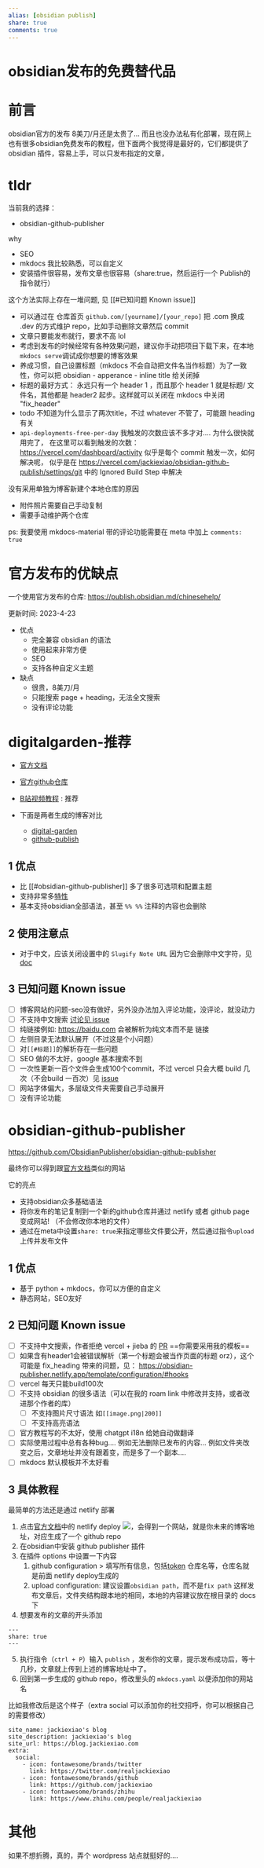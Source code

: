 ```yaml
---
alias: [obsidian publish]
share: true
comments: true
---
```

# obsidian发布的免费替代品

# 前言
obsidian官方的发布 8美刀/月还是太贵了... 而且也没办法私有化部署，现在网上也有很多obsidian免费发布的教程，但下面两个我觉得是最好的，它们都提供了 obsidian 插件，容易上手，可以只发布指定的文章，

# tldr
当前我的选择： 
- obsidian-github-publisher

why
- SEO
- mkdocs 我比较熟悉，可以自定义
- 安装插件很容易，发布文章也很容易（share:true，然后运行一个 Publish的指令就行）

这个方法实际上存在一堆问题, 见 [[#已知问题 Known issue]]
- 可以通过在 仓库首页 `github.com/[yourname]/[your_repo]` 把 .com 换成 .dev 的方式维护 repo，比如手动删除文章然后 commit
- 文章只要能发布就行，要求不高 lol
- 考虑到发布的时候经常有各种效果问题，建议你手动把项目下载下来，在本地`mkdocs serve`调试成你想要的博客效果
- 养成习惯，自己设置标题（mkdocs 不会自动把文件名当作标题）为了一致性，你可以把 obsidian - apperance - inline title 给关闭掉
- 标题的最好方式： 永远只有一个 header 1 ，而且那个 header 1 就是标题/ 文件名，其他都是 header2 起步。这样就可以关闭在 mkdocs 中关闭 "fix_header"
- todo 不知道为什么显示了两次title，不过 whatever 不管了，可能跟 heading 有关
- `api-deployments-free-per-day` 我触发的次数应该不多才对.... 为什么很快就用完了， 在这里可以看到触发的次数： https://vercel.com/dashboard/activity  似乎是每个 commit 触发一次，如何解决呢， 似乎是在 https://vercel.com/jackiexiao/obsidian-github-publish/settings/git 中的 Ignored Build Step 中解决

没有采用单独为博客新建个本地仓库的原因
- 附件照片需要自己手动复制
- 需要手动维护两个仓库


ps: 我要使用 mkdocs-material 带的评论功能需要在 meta 中加上 `comments: true
`

# 官方发布的优缺点
一个使用官方发布的仓库: https://publish.obsidian.md/chinesehelp/

更新时间: 2023-4-23

- 优点
   - 完全兼容 obsidian 的语法
   - 使用起来非常方便
   - SEO
   - 支持各种自定义主题
- 缺点
    - 很贵，8美刀/月
    - 只能搜索 page + heading，无法全文搜索
    - 没有评论功能

# digitalgarden-推荐

- [官方文档](https://dg-docs.ole.dev/)
- [官方github仓库](https://github.com/oleeskild/obsidian-digital-garden)
- [B站视频教程](https://www.bilibili.com/video/BV13V4y1c76b) : 推荐

- 下面是两者生成的博客对比
    - [digital-garden](https://digitalgarden-lime.vercel.app/)
    - [github-publish](https://obsidian-github-publish.vercel.app)

## 1 优点
- 比 [[#obsidian-github-publisher]] 多了很多可选项和配置主题
- 支持非常多[特性](https://dg-docs.ole.dev/features/)
- 基本支持obsidian全部语法，甚至 `%% %%` 注释的内容也会删除

## 2 使用注意点
- 对于中文，应该关闭设置中的 `Slugify Note URL` 因为它会删除中文字符，见 [doc](https://dg-docs.ole.dev/getting-started/05-other-settings/#slugify-note-url)

## 3 已知问题 Known issue
- [ ] 博客网站的问题-seo没有做好，另外没办法加入评论功能，没评论，就没动力
- [ ] 不支持中文搜索 [讨论见 issue](https://github.com/oleeskild/obsidian-digital-garden/issues/219)
- [ ] 纯链接例如: https://baidu.com 会被解析为纯文本而不是 链接
- [ ] 左侧目录无法默认展开（不过这是个小问题）
- [ ] 对`[[#标题]]`的解析存在一些问题
- [ ] SEO 做的不太好，google 基本搜索不到
- [ ] 一次性更新一百个文件会生成100个commit，不过 vercel 只会大概 build 几次（不会build 一百次）见 [issue](https://github.com/oleeskild/obsidian-digital-garden/issues/211)
- [ ] 网站字体偏大，多层级文件夹需要自己手动展开
- [ ] 没有评论功能

# obsidian-github-publisher
https://github.com/ObsidianPublisher/obsidian-github-publisher

最终你可以得到跟[官方文档](https://obsidian-publisher.netlify.app/)类似的网站

它的亮点
- 支持obsidian众多基础语法
- 将你发布的笔记复制到一个新的github仓库并通过 netlify 或者 github page变成网站! （不会修改你本地的文件）
- 通过在meta中设置`share: true`来指定哪些文件要公开，然后通过指令`upload`上传并发布文件

## 1 优点
- 基于 python + mkdocs，你可以方便的自定义
- 静态网站，SEO友好

## 2 已知问题 Known issue
- [ ] 不支持中文搜索，作者拒绝 vercel + jieba 的 [PR](https://github.com/ObsidianPublisher/publisher-template-netlify/pull/2) ==你需要采用我的模板==
- [ ] 如果含有header1会被错误解析（第一个标题会被当作页面的标题 orz），这个可能是 fix_heading 带来的问题，见： https://obsidian-publisher.netlify.app/template/configuration/#hooks
- [ ] vercel 每天只能build100次
- [ ] 不支持 obsidian 的很多语法（可以在我的 roam link 中修改并支持，或者改进那个作者的库）
    - [ ] 不支持图片尺寸语法 如`[[image.png|200]]`
    - [ ] 不支持高亮语法
- [ ] 官方教程写的不太好，使用 chatgpt i18n 给她自动做翻译
- [ ] 实际使用过程中总有各种bug.... 例如无法删除已发布的内容... 例如文件夹改变之后，文章地址并没有跟着变，而是多了一个副本....
- [ ] mkdocs 默认模板并不太好看

## 3 具体教程

最简单的方法还是通过 netlify 部署
1. 点击[官方文档](https://obsidian-publisher.netlify.app/)中的 netlify deploy <a href="https://app.netlify.com/start/deploy?repository=https://github.com/ObsidianPublisher/publisher-template-netlify"><img src="https://www.netlify.com/img/deploy/button.svg"></a>，会得到一个网站，就是你未来的博客地址，对应生成了一个 github repo
2. 在obsidian中安装 github publisher 插件
3. 在插件 options 中设置一下内容
    1. github configuration > 填写所有信息，包括[token](https://github.com/settings/tokens) 仓库名等，仓库名就是前面 netlify deploy生成的
    2. upload configuration: 建议设置`obsidian path`，而不是`fix path` 这样发布文章后，文件夹结构跟本地的相同，本地的内容建议放在根目录的 docs 下
4. 想要发布的文章的开头添加
```
---
share: true
---
```
5. 执行指令（`ctrl + P`）输入 `publish` ，发布你的文章，提示发布成功后，等十几秒，文章就上传到上述的博客地址中了。
6. 回到第一步生成的 github repo，修改里头的 `mkdocs.yaml` 以便添加你的网站名

比如我修改后是这个样子（extra social 可以添加你的社交招呼，你可以根据自己的需要修改）
```
site_name: jackiexiao's blog
site_description: jackiexiao's blog
site_url: https://blog.jackiexiao.com
extra:
  social:
    - icon: fontawesome/brands/twitter
      link: https://twitter.com/realjackiexiao
    - icon: fontawesome/brands/github
      link: https://github.com/jackiexiao
    - icon: fontawesome/brands/zhihu
      link: https://www.zhihu.com/people/realjackiexiao
```


# 其他
如果不想折腾，真的，弄个 wordpress 站点就挺好的....